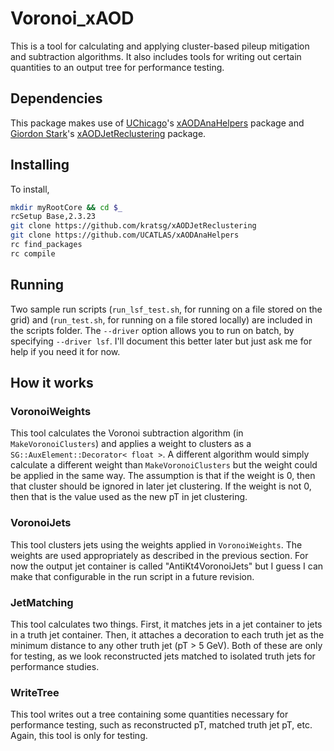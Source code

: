 # Voronoi_xAOD
This is a tool for calculating and applying cluster-based pileup mitigation and subtraction algorithms. It also includes tools for writing out certain quantities to an output tree for performance testing.

## Dependencies
This package makes use of [UChicago](https://github.com/UCATLAS)'s [xAODAnaHelpers](https://github.com/UCATLAS/xAODAnaHelpers) package and [Giordon Stark](https://github.com/kratsg)'s [xAODJetReclustering](https://github.com/kratsg/xAODJetReclustering) package.

## Installing
To install,
```bash
mkdir myRootCore && cd $_
rcSetup Base,2.3.23
git clone https://github.com/kratsg/xAODJetReclustering
git clone https://github.com/UCATLAS/xAODAnaHelpers
rc find_packages
rc compile
```

## Running
Two sample run scripts (`run_lsf_test.sh`, for running on a file stored on the grid) and (`run_test.sh`, for running on a file stored locally) are included in the scripts folder. The `--driver` option allows you to run on batch, by specifying `--driver lsf`. I'll document this better later but just ask me for help if you need it for now.

## How it works
### VoronoiWeights
This tool calculates the Voronoi subtraction algorithm (in `MakeVoronoiClusters`) and applies a weight to clusters as a `SG::AuxElement::Decorator< float >`. A different algorithm would simply calculate a different weight than `MakeVoronoiClusters` but the weight could be applied in the same way. The assumption is that if the weight is 0, then that cluster should be ignored in later jet clustering. If the weight is not 0, then that is the value used as the new pT in jet clustering.
### VoronoiJets
This tool clusters jets using the weights applied in `VoronoiWeights`. The weights are used appropriately as described in the previous section. For now the output jet container is called "AntiKt4VoronoiJets" but I guess I can make that configurable in the run script in a future revision.
### JetMatching
This tool calculates two things. First, it matches jets in a jet container to jets in a truth jet container. Then, it attaches a decoration to each truth jet as the minimum distance to any other truth jet (pT > 5 GeV). Both of these are only for testing, as we look reconstructed jets matched to isolated truth jets for performance studies.
### WriteTree
This tool writes out a tree containing some quantities necessary for performance testing, such as reconstructed pT, matched truth jet pT, etc. Again, this tool is only for testing.
